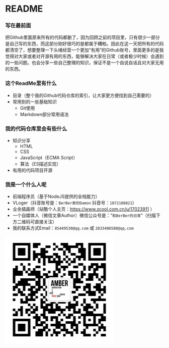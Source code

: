 # README
### 写在最前面
把Github里面原来所有的代码都删了，因为回顾之前的项目里，只有很少一部分是自己写的东西，而这部分刚好很巧的是都属于糟粕。因此在这一天把所有的代码都清空了，想要整理一下头绪经营一个更加“有用”的Github账号，里面更多的是我觉得对大家或者对开源有用的东西，能够解决大家在日常（或者极少时候）会遇到的一些问题。也会分享一些自己整理的知识，保证不是一个自说自话且对大家无用的东西。

 ### 这个ReadMe里有什么
 - 目录（整个我的Github代码仓库的索引，让大家更方便找到自己需要的）
 - 常用到的一些基础知识
    - Git使用
    - Markdown部分常用语法
 
 ### 我的代码仓库里会有些什么
 - 知识分享
    - HTML
    - CSS
    - JavaScript（ECMA Script）
    - 算法（ES描述实现）
 - 有用的代码项目开源

 ### 我是一个什么人呢
 - 前端程序员（基于NodeJS提供的全栈能力）
 - VLoger（抖音账号是：`BerBer家的Damon` 抖音号：`1072108821`）
 - 业余插画师（站酷个人主页：https://www.zcool.com.cn/u/17023911 ）
 - 一个自媒体人（微信文章Author）微信公众号是：“`和BerBer的日常`”（扫描下方二维码可直接关注）
 - 我的联系方式Email：`85449530@qq.com` 或 `2833406588@qq.com`


![和BerBer的日常](https://github.com/DamonAmber/README/raw/master/imagesForGithub/qrcode.jpg)

